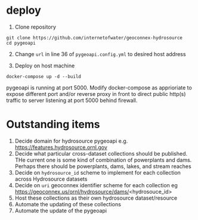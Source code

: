 # deploy

1. Clone repository
```
git clone https://github.com/internetofwater/geoconnex-hydrosource
cd pygeoapi
```

2. Change `url` in line 36 of `pygeoapi.config.yml` to desired host address

3. Deploy on host machine

```
docker-compose up -d --build
```

pygeoapi is running at port 5000. Modify docker-compose as apprioriate to expose different port and/or reverse proxy in front to direct public http(s) traffic to server listening at port 5000 behind firewall.

# Outstanding items

1. Decide domain for hydrosource pygeoapi e.g. https://features.hydrosource.ornl.gov
2. Decide what particular cross-dataset collections should be published. THe current one is some kind of combination of powerplants and dams. Perhaps there should be powerplants, dams, lakes, and stream reaches
3. Decide on `hydrosource_id` scheme to implement for each collection across Hydrosource datasets
4. Decide on `uri` geoconnex identifier scheme for each collection eg https://geoconnex.us/ornl/hydrosource/dams/<hydrosouce_id>
5. Host these collections as their own hydrosource dataset/resource
6. Automate the updating of these collections
7. Automate the update of the pygeoapi
